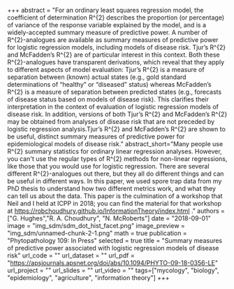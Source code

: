 +++
abstract = "For an ordinary least squares regression model, the coefficient of determination R^{2} describes the proportion (or percentage) of variance of the response variable explained by the model, and is a widely-accepted summary measure of predictive power. A number of R^{2}-analogues are available as summary measures of predictive power for logistic regression models, including models of disease risk. Tjur’s R^{2} and McFadden’s R^{2} are of particular interest in this context. Both these R^{2}-analogues have transparent derivations, which reveal that they apply to different aspects of model evaluation: Tjur’s R^{2} is a measure of separation between (known) actual states (e.g., gold standard determinations of “healthy” or “diseased” status) whereas McFadden’s R^{2} is a measure of separation between predicted states (e.g., forecasts of disease status based on models of disease risk). This clarifies their interpretation in the context of evaluation of logistic regression models of disease risk. In addition, versions of both Tjur’s R^{2} and McFadden’s R^{2} may be obtained from analyses of disease risk that are not preceded by logistic regression analysis.Tjur’s R^{2} and McFadden’s R^{2} are shown to be useful, distinct summary measures of predictive power for epidemiological models of disease risk."
abstract_short="Many people use R^{2} summary statistics for ordinary linear regression analyses. However, you can't use the regular types of R^{2} methods for non-linear regressions, like those that you would use for logistic regression. There are several different R^{2}-analogues out there, but they all do different things and can be useful in different ways. In this paper, we used spore trap data from my PhD thesis to understand how two different metrics work, and what they can tell us about the data. This paper is the culmination of a workshop that Neil and I held at ICPP in 2018; you can find the material for that workshop at https://robchoudhury.github.io/InformationTheory/index.html ."
authors = ["G. Hughes","R. A. Choudhury", "N. McRoberts"]
date = "2018-09-01"
image = "img_sdm/sdm_dot_hist_facet.png"
image_preview = "img_sdm/unnamed-chunk-2-1.png"
math = true
publication = "Phytopathology 109: In Press"
selected = true
title = "Summary measures of predictive power associated with logistic regression models of disease risk"
url_code = ""
url_dataset = ""
url_pdf = "https://apsjournals.apsnet.org/doi/abs/10.1094/PHYTO-09-18-0356-LE"
url_project = ""
url_slides = ""
url_video = ""
tags=["mycology", "biology", "epidemiology", "agriculture", "information theory"]
+++